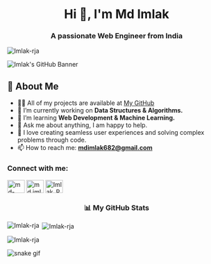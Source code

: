 <h1 align="center">Hi 👋, I'm Md Imlak</h1>
<h3 align="center">A passionate Web Engineer from India</h3>

<p align="left"> <img src="https://komarev.com/ghpvc/?username=Imlak-rja&label=Profile%20views&color=0e75b6&style=flat" alt="Imlak-rja" /> </p>

![Imlak's GitHub Banner](https://readme-typing-svg.herokuapp.com?font=Fira+Code&duration=2000&pause=500&color=00FF00&width=435&lines=Passionate+Web+Engineer+from+India;Love+Coding+%26+Problem+Solving;Learning+Machine+Learning+%26+Web+Development)

## 🚀 About Me
- 👨‍💻 All of my projects are available at [My GitHub](https://github.com/Imlak-rja)
- 🔭 I’m currently working on **Data Structures & Algorithms.**
- 🌱 I’m learning **Web Development & Machine Learning.**
- 💬 Ask me about anything, I am happy to help.
- 🚀 I love creating seamless user experiences and solving complex problems through code.
- 📫 How to reach me: **mdimlak682@gmail.com**

<h3 align="left">Connect with me:</h3>
<p align="left">
<a href="https://linkedin.com/in/md-imlak" target="blank"><img align="center" src="https://raw.githubusercontent.com/rahuldkjain/github-profile-readme-generator/master/src/images/icons/Social/linked-in-alt.svg" alt="md-imlak" height="30" width="40" /></a>
<a href="https://instagram.com/md.imlak.127" target="blank"><img align="center" src="https://raw.githubusercontent.com/rahuldkjain/github-profile-readme-generator/master/src/images/icons/Social/instagram.svg" alt="md.imlak.127" height="30" width="40" /></a>
<a href="https://www.leetcode.com/Imlak_R" target="blank"><img align="center" src="https://raw.githubusercontent.com/rahuldkjain/github-profile-readme-generator/master/src/images/icons/Social/leet-code.svg" alt="Imlak_R" height="30" width="40" /></a>
</p>


<h3 align="center"> 📊 My GitHub Stats</h3>

<p><img align="left" src="https://github-readme-stats.vercel.app/api/top-langs?username=Imlak-rja&show_icons=true&locale=en&layout=compact" alt="Imlak-rja" /></p>

<p>&nbsp;<img align="center" src="https://github-readme-stats.vercel.app/api?username=Imlak-rja&show_icons=true&locale=en" alt="Imlak-rja" /></p>

<p><img align="center" src="https://github-readme-streak-stats.herokuapp.com/?user=Imlak-rja&" alt="Imlak-rja" /></p>


![snake gif](https://github.com/Imlak-rja/Imlak-rja/blob/output/github-contribution-grid-snake.gif)
